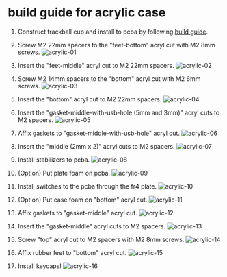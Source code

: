 # build guide for acrylic case
1. Construct trackball cup and install to pcba by following [build guide](https://github.com/bbrfkr/dynamis-keyboard/blob/master/trackball-cup/BUILD.md).

1. Screw M2 22mm spacers to the "feet-bottom" acryl cut with M2 8mm screws.
    ![acrylic-01](https://github.com/bbrfkr/dynamis-keyboard/blob/images/images/acrylic-01.jpg?raw=true)

1. Insert the "feet-middle" acryl cut to M2 22mm spacers.
    ![acrylic-02](https://github.com/bbrfkr/dynamis-keyboard/blob/images/images/acrylic-02.jpg?raw=true)

1. Screw M2 14mm spacers to the "bottom" acryl cut with M2 6mm screws.
    ![acrylic-03](https://github.com/bbrfkr/dynamis-keyboard/blob/images/images/acrylic-03.jpg?raw=true)

1. Insert the "bottom" acryl cut to M2 22mm spacers.
    ![acrylic-04](https://github.com/bbrfkr/dynamis-keyboard/blob/images/images/acrylic-04.jpg?raw=true)

1. Insert the "gasket-middle-with-usb-hole (5mm and 3mm)" acryl cuts to M2 spacers.
    ![acrylic-05](https://github.com/bbrfkr/dynamis-keyboard/blob/images/images/acrylic-05.jpg?raw=true)

1. Affix gaskets to "gasket-middle-with-usb-hole" acryl cut.
    ![acrylic-06](https://github.com/bbrfkr/dynamis-keyboard/blob/images/images/acrylic-06.jpg?raw=true)

1. Insert the "middle (2mm x 2)" acryl cuts to M2 spacers.
    ![acrylic-07](https://github.com/bbrfkr/dynamis-keyboard/blob/images/images/acrylic-07.jpg?raw=true)

1. Install stabilizers to pcba.
    ![acrylic-08](https://github.com/bbrfkr/dynamis-keyboard/blob/images/images/acrylic-08.jpg?raw=true)

1. (Option) Put plate foam on pcba.
    ![acrylic-09](https://github.com/bbrfkr/dynamis-keyboard/blob/images/images/acrylic-09.jpg?raw=true)

1. Install switches to the pcba through the fr4 plate.
    ![acrylic-10](https://github.com/bbrfkr/dynamis-keyboard/blob/images/images/acrylic-10.jpg?raw=true)

1. (Option) Put case foam on "bottom" acryl cut.
    ![acrylic-11](https://github.com/bbrfkr/dynamis-keyboard/blob/images/images/acrylic-11.jpg?raw=true)

1. Affix gaskets to "gasket-middle" acryl cut.
    ![acrylic-12](https://github.com/bbrfkr/dynamis-keyboard/blob/images/images/acrylic-12.jpg?raw=true)

1. Insert the "gasket-middle" acryl cuts to M2 spacers.
    ![acrylic-13](https://github.com/bbrfkr/dynamis-keyboard/blob/images/images/acrylic-13.jpg?raw=true)

1. Screw "top" acryl cut to M2 spacers with M2 8mm screws.
    ![acrylic-14](https://github.com/bbrfkr/dynamis-keyboard/blob/images/images/acrylic-14.jpg?raw=true)

1. Affix rubber feet to "bottom" acryl cut.
    ![acrylic-15](https://github.com/bbrfkr/dynamis-keyboard/blob/images/images/acrylic-15.jpg?raw=true)

1. Install keycaps!
    ![acrylic-16](https://github.com/bbrfkr/dynamis-keyboard/blob/images/images/acrylic-16.jpg?raw=true)

